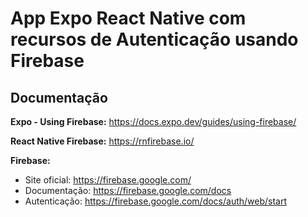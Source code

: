 # App Expo React Native com recursos de Autenticação usando Firebase

## Documentação

**Expo - Using Firebase:** https://docs.expo.dev/guides/using-firebase/

**React Native Firebase:** https://rnfirebase.io/

**Firebase:**

-   Site oficial: https://firebase.google.com/
-   Documentação: https://firebase.google.com/docs
-   Autenticação: https://firebase.google.com/docs/auth/web/start
